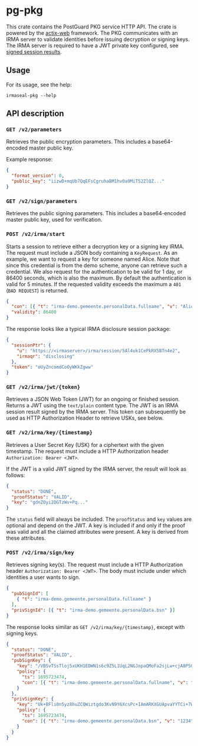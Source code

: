 # pg-pkg

This crate contains the PostGuard PKG service HTTP API. The crate is powered by
the [actix-web](https://actix.rs/) framework. The PKG communicates with an IRMA
server to validate identities before issuing decryption or signing keys. The
IRMA server is required to have a JWT private key configured, see [signed
session
results](https://irma.app/docs/irma-server/#signed-jwt-session-results).

## Usage

For its usage, see the help:

```
irmaseal-pkg --help
```

## API description

### `GET /v2/parameters`

Retrieves the public encryption parameters. This includes a base64-encoded master public
key.

Example response:

```JSON
{
  "format_version": 0,
  "public_key": "iizwD+mqUb7QqEFsCgruhaBM1hvOa9MiT52ZlQZ..."
}
```

### `GET /v2/sign/parameters`

Retrieves the public signing parameters. This includes a base64-encoded master public
key, used for verification.

### `POST /v2/irma/start`

Starts a session to retrieve either a decryption key or a signing key IRMA. The
request must include a JSON body containing a `KeyRequest`. As an example, we
want to request a key for someone named Alice. Note that since this credential
is from the demo scheme, anyone can retrieve such a credential. We also request
for the authentication to be valid for 1 day, or 86400 seconds, which is also
the maximum. By default the authentication is valid for 5 minutes. If the
requested validity exceeds the maximum a `401` (`BAD REQUEST`) is returned.

```JSON
{
  "con": [{ "t": "irma-demo.gemeente.personalData.fullname", "v": "Alice" }],
  "validity": 86400
}
```

The response looks like a typical IRMA disclosure session package:

```JSON
{
  "sessionPtr": {
    "u": "https://<irmaserver>/irma/session/5Al4uk1CePkRX5BTn4e2",
    "irmaqr": "disclosing"
  },
  "token": "oUyZncomdCoOyWKkZgww"
}
```

### `GET /v2/irma/jwt/{token}`

Retrieves a JSON Web Token (JWT) for an ongoing or finished session. Returns a
JWT using the `text/plain` content type. The JWT is an IRMA session result
signed by the IRMA server. This token can subsequently be used as HTTP
Authorization Header to retrieve USKs, see below.

### `GET /v2/irma/key/{timestamp}`

Retrieves a User Secret Key (USK) for a ciphertext with the given timestamp.
The request must include a HTTP Authorization header `Authorization: Bearer <JWT>`.

If the JWT is a valid JWT signed by the IRMA server, the result will look as
follows:

```JSON
{
  "status": "DONE",
  "proofStatus": "VALID",
  "key": "gdnZOyi2DGTzWv+Pq..."
}
```

The `status` field will always be included. The `proofStatus` and `key` values
are optional and depend on the JWT. A key is included if and only if the proof
was valid and all the claimed attributes were present. A key is derived from these attributes.

### `POST /v2/irma/sign/key`

Retrieves signing key(s). The request must include a HTTP Authorization header
`Authorization: Bearer <JWT>`. The body must include under which identities a user wants to sign.

```JSON
{
  "pubSignId": [
    { "t": "irma-demo.gemeente.personalData.fullname" }
  ],
  "privSignId": [{ "t": "irma-demo.gemeente.personalData.bsn" }]
}
```

The response looks similar as `GET /v2/irma/key/{timestamp}`, except with signing keys.

```JSON
{
  "status": "DONE",
  "proofStatus": "VALID",
  "pubSignKey": {
    "key": "/VBSvTSsTloj5xUKH1EDWN1s6c9Z5L1UqL2NGJnpaQMoFa2sjLw+cjA8P5OD3AwP7zv1VcU7Tzon/8J/vnVLbzGNswBZk5KAjYZVrFNZx34/5Hbk28ajjqVA4fKqNawB",
    "policy": {
      "ts": 1695723474,
      "con": [{ "t": "irma-demo.gemeente.personalData.fullname", "v": "Alice" }]
    }
  },
  "privSignKey": {
    "key": "Uk+BFli0n5yz8huZCQWiztgdo3KvN9Y6XcsPc+IAmARKXGUApvaYYTCi+7WdjxZzXs1mnrAas3r5wuWu2ecuQaSyboyIuCbGD/P7+FO1rc712czlVm6RxKrZx4BjlsqU",
    "policy": {
      "ts": 1695723474,
      "con": [{ "t": "irma-demo.gemeente.personalData.bsn", "v": "1234" }]
    }
  }
}
```
